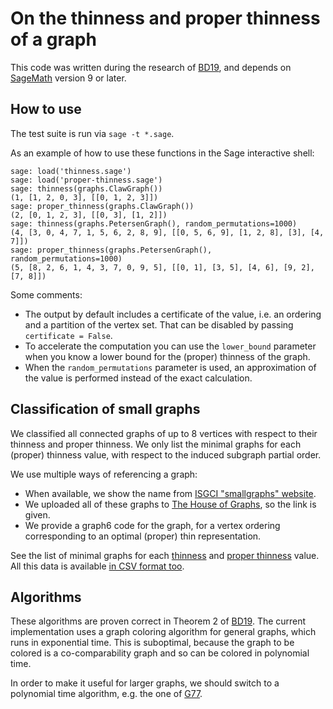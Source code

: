 # On the thinness and proper thinness of a graph

This code was written during the research of [BD19](https://doi.org/10.1016/j.dam.2018.03.072), and depends on [SageMath](https://www.sagemath.org/) version 9 or later.

## How to use

The test suite is run via `sage -t *.sage`.

As an example of how to use these functions in the Sage interactive shell:

```
sage: load('thinness.sage')
sage: load('proper-thinness.sage')
sage: thinness(graphs.ClawGraph())
(1, [1, 2, 0, 3], [[0, 1, 2, 3]])
sage: proper_thinness(graphs.ClawGraph())
(2, [0, 1, 2, 3], [[0, 3], [1, 2]])
sage: thinness(graphs.PetersenGraph(), random_permutations=1000)
(4, [3, 0, 4, 7, 1, 5, 6, 2, 8, 9], [[0, 5, 6, 9], [1, 2, 8], [3], [4, 7]])
sage: proper_thinness(graphs.PetersenGraph(), random_permutations=1000)
(5, [8, 2, 6, 1, 4, 3, 7, 0, 9, 5], [[0, 1], [3, 5], [4, 6], [9, 2], [7, 8]])
```
Some comments:

- The output by default includes a certificate of the value, i.e. an ordering and a partition of the vertex set. That can be disabled by passing `certificate = False`.
- To accelerate the computation you can use the `lower_bound` parameter when you know a lower bound for the (proper) thinness of the graph.
- When the `random_permutations` parameter is used, an approximation of the value is performed instead of the exact calculation.

## Classification of small graphs

We classified all connected graphs of up to 8 vertices with respect to their thinness and proper thinness. We only list the minimal graphs for each (proper) thinness value, with respect to the induced subgraph partial order.

We use multiple ways of referencing a graph:

- When available, we show the name from [ISGCI "smallgraphs" website](https://www.graphclasses.org/smallgraphs.html).
- We uploaded all of these graphs to [The House of Graphs](https://hog.grinvin.org/), so the link is given.
- We provide a graph6 code for the graph, for a vertex ordering corresponding to an optimal (proper) thin representation.

See the list of minimal graphs for each [thinness](small-graphs-thinness.md) and [proper thinness](small-graphs-proper-thinness.md) value. All this data is available [in CSV format too](data/).

## Algorithms

These algorithms are proven correct in Theorem 2 of [BD19](https://doi.org/10.1016/j.dam.2018.03.072). The current implementation uses a graph coloring algorithm for general graphs, which runs in exponential time. This is suboptimal, because the graph to be colored is a co-comparability graph and so can be colored in polynomial time.

In order to make it useful for larger graphs, we should switch to a polynomial time algorithm, e.g. the one of [G77](https://doi.org/10.1007/BF02253207).
